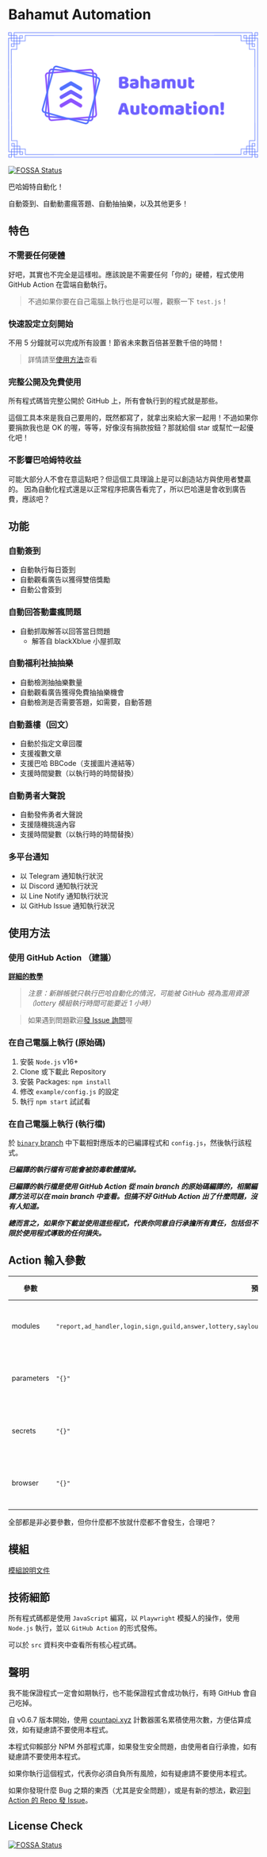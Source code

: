 # Bahamut Automation

![Bahamut Automation Preview.png](./web/Bahamut-Automation.png)

[![FOSSA Status](https://app.fossa.com/api/projects/git%2Bgithub.com%2FJacobLinCool%2FBahamut-Automation.svg?type=shield)](https://app.fossa.com/projects/git%2Bgithub.com%2FJacobLinCool%2FBahamut-Automation?ref=badge_shield)

巴哈姆特自動化！

自動簽到、自動動畫瘋答題、自動抽抽樂，以及其他更多！

## 特色

### 不需要任何硬體

好吧，其實也不完全是這樣啦。應該說是不需要任何「你的」硬體，程式使用 GitHub Action 在雲端自動執行。

> 不過如果你要在自己電腦上執行也是可以喔，觀察一下 `test.js`！

### 快速設定立刻開始

不用 5 分鐘就可以完成所有設置！節省未來數百倍甚至數千倍的時間！

> 詳情請至[使用方法](#使用方法)查看

### 完整公開及免費使用

所有程式碼皆完整公開於 GitHub 上，所有會執行到的程式就是那些。

這個工具本來是我自己要用的，既然都寫了，就拿出來給大家一起用！不過如果你要捐款我也是 OK 的喔，等等，好像沒有捐款按鈕？那就給個 star 或幫忙一起優化吧！

### 不影響巴哈姆特收益

可能大部分人不會在意這點吧？但這個工具理論上是可以創造站方與使用者雙贏的。
因為自動化程式還是以正常程序把廣告看完了，所以巴哈還是會收到廣告費，應該吧？

## 功能

### 自動簽到

- 自動執行每日簽到
- 自動觀看廣告以獲得雙倍獎勵
- 自動公會簽到

### 自動回答動畫瘋問題

- 自動抓取解答以回答當日問題
  - 解答自 blackXblue 小屋抓取

### 自動福利社抽抽樂

- 自動檢測抽抽樂數量
- 自動觀看廣告獲得免費抽抽樂機會
- 自動檢測是否需要答題，如需要，自動答題

### 自動蓋樓（回文）

- 自動於指定文章回覆
- 支援複數文章
- 支援巴哈 BBCode（支援圖片連結等）
- 支援時間變數（以執行時的時間替換）

### 自動勇者大聲說

- 自動發佈勇者大聲說
- 支援隨機挑遠內容
- 支援時間變數（以執行時的時間替換）

### 多平台通知

- 以 Telegram 通知執行狀況
- 以 Discord 通知執行狀況
- 以 Line Notify 通知執行狀況
- 以 GitHub Issue 通知執行狀況

## 使用方法

### 使用 GitHub Action （建議）

[**詳細的教學**](https://jacoblincool.github.io/Bahamut-Automation/tutorial)

> _注意：新辦帳號只執行巴哈自動化的情況，可能被 GitHub 視為濫用資源（lottery 模組執行時間可能要近 1 小時）_

> 如果遇到問題歡迎[發 Issue 詢問](https://github.com/JacobLinCool/Bahamut-Automation/issues/new)喔

### 在自己電腦上執行 (原始碼)

1. 安裝 `Node.js` v16+
2. Clone 或下載此 Repository
3. 安裝 Packages: `npm install`
4. 修改 `example/config.js` 的設定
5. 執行 `npm start` 試試看

### 在自己電腦上執行 (執行檔)

於 [`binary` branch](https://github.com/JacobLinCool/Bahamut-Automation/tree/binary) 中下載相對應版本的已編譯程式和 `config.js`，然後執行該程式。

***已編譯的執行檔有可能會被防毒軟體擋掉。***

***已編譯的執行檔是使用 GitHub Action 從 main branch 的原始碼編譯的，相關編譯方法可以在 main branch 中查看。但搞不好 GitHub Action 出了什麼問題，沒有人知道。***

***總而言之，如果你下載並使用這些程式，代表你同意自行承擔所有責任，包括但不限於使用程式導致的任何損失。***

## Action 輸入參數

| 參數       | 預設值                                                                                                                 | 說明       | 必要   |
| ---------- | ---------------------------------------------------------------------------------------------------------------------- | ---------- | ------ |
| modules    | `"report,ad_handler,login,sign,guild,answer,lottery,sayloud,builder,logout,report,telegram,discord,line_notify,issue"` | 使用的模組 | 非必要 |
| parameters | `"{}"`                                                                                                                 | 帶入的參數 | 非必要 |
| secrets    | `"{}"`                                                                                                                 | 帶入的參數 | 非必要 |
| browser    | `"{}"`                                                                                                                 | 瀏覽器參數 | 非必要 |

全部都是非必要參數，但你什麼都不放就什麼都不會發生，合理吧？

## 模組

[模組說明文件](./src/modules#readme)

## 技術細節

所有程式碼都是使用 `JavaScript` 編寫，以 `Playwright` 模擬人的操作，使用 `Node.js` 執行，並以 `GitHub Action` 的形式發佈。

可以於 `src` 資料夾中查看所有核心程式碼。

## 聲明

我不能保證程式一定會如期執行，也不能保證程式會成功執行，有時 GitHub 會自己吃掉。

自 v0.6.7 版本開始，使用 [countapi.xyz](https://countapi.xyz/) 計數器匿名累積使用次數，方便估算成效，如有疑慮請不要使用本程式。

本程式仰賴部分 NPM 外部程式庫，如果發生安全問題，由使用者自行承擔，如有疑慮請不要使用本程式。

如果你執行這個程式，代表你必須自負所有風險，如有疑慮請不要使用本程式。

如果你發現什麼 Bug 之類的東西（尤其是安全問題），或是有新的想法，歡迎[到 Action 的 Repo 發 Issue](https://github.com/JacobLinCool/Bahamut-Automation/issues)。

## License Check

[![FOSSA Status](https://app.fossa.com/api/projects/git%2Bgithub.com%2FJacobLinCool%2FBahamut-Automation.svg?type=large)](https://app.fossa.com/projects/git%2Bgithub.com%2FJacobLinCool%2FBahamut-Automation?ref=badge_large)
